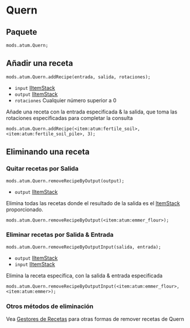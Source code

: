 # Quern

## Paquete
`mods.atum.Quern;`

## Añadir una receta

`mods.atum.Quern.addRecipe(entrada, salida, rotaciones);`

- `input` [IItemStack](/vanilla/api/items/IItemStack)
- `output` [IItemStack](/vanilla/api/items/IItemStack)
- `rotaciones` Cualquier número superior a 0

Añade una receta con la entrada especificada & la salida, que toma las rotaciones especificadas para completar la consulta

```zenscript
mods.atum.Quern.addRecipe(<item:atum:fertile_soil>, <item:atum:fertile_soil_pile>, 3);
```

## Eliminando una receta

### Quitar recetas por Salida

`mods.atum.Quern.removeRecipeByOutput(output);`

- `output` [IItemStack](/vanilla/api/items/IItemStack)

Elimina todas las recetas donde el resultado de la salida es el [ItemStack](/vanilla/api/items/IItemStack) proporcionado.

```zenscript
mods.atum.Quern.removeRecipeByOutput(<item:atum:emmer_flour>);
```

### Eliminar recetas por Salida & Entrada

`mods.atum.Quern.removeRecipeByOutputInput(salida, entrada);`

- `output` [IItemStack](/vanilla/api/items/IItemStack)
- `input` [IItemStack](/vanilla/api/items/IItemStack)

Elimina la receta específica, con la salida & entrada especificada

```zenscript
mods.atum.Quern.removeRecipeByOutputInput(<item:atum:emmer_flour>, <item:atum:emmer>);
```

### Otros métodos de eliminación

Vea [Gestores de Recetas](/recipes/recipe_managers) para otras formas de remover recetas de Quern
